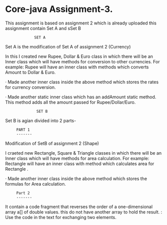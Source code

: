 # Core-java Assignment-3.

This assignment is based on assignment 2 which is already uploaded
this assignment contain Set A and sSet B


                 SET A
Set A is the modification of Set A of assignment 2 (Currency)

In this  I created new Rupee, Dollar & Euro class in which there will be an Inner class which will have methods for conversion to other currencies. For example: Rupee will have an inner class with methods which converts Amount to Dollar & Euro.

·         Made another inner class inside the above method which stores the rates for currency conversion. 

·         Made another static inner class which has an addAmount static method. This method adds all the amount passed for Rupee/Dollar/Euro.



                  SET B
                  
 Set B is agian divided into 2 parts-
 
         PART 1
         -------
 Modification of SetB of assignment 2 (Shape)       

 I craeted new Rectangle, Square & Triangle classes in which there will be an Inner class which will have methods for area calculation. For example: Rectangle will have an inner class with method which calculates area for Rectangle .

·         Made another inner class inside the above method which stores the formulas for Area calculation. 

         Part 2
         -------
  It contain  a code fragment that reverses the order of a one-dimensional array a[] of double values. this do not have another array to hold the result. 
  : Use the code in the text for exchanging two elements.

       
